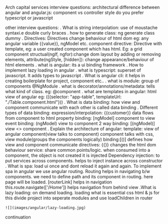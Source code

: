 Arch capital services interview questions:
architectural difference between angular and angular.js: component vs controller style
do you prefer typescript or javascript

other interview questions:
. What is string interpolation: use of moustache syntaxi.e double curly braces
. how to generate class: ng generate class dummy
. Directives: Directives change behaviour of html dom eg: any angular variable 
    {{value}}, ngModel etc.
    component directive: Directive with template, eg: a user created component 
    which has html. Eg: a grid component <grid></grid>
    structual(ngIf, ngfor):change dom layout by adding or removing elements,
    attribute(ngStyle, [hidden]): change appearance/behaviour of html elements
. what is angular: its a ui binding framework
. How to implement lazy loading in angular
. what is typescript: superset of javascript. It adds types to javascript
. What is angular cli: it helps in creating boilerplate for project, component etc..
. what is module: group of components @NgModule
. what is decorator/annotations/metadata: tells what kind of class. eg: @component
. what are templates in angular: html view of angular
    eg: (({selector: "app-table", templateUrl: "./Table.component.html"}))
. What is data binding: how view and component communicate with each other is called data binding
. Different types of data binding:
    expression/interpolation: <td>{{customer}}</td> data flows from component to html
    property binding: [ngModel] component to view
    event binding: (ngModel) view to component
    2 way binding: [(ngModel)] view <> component
. Explain the architecture of angular:
    template: view of angular
    component(view talks to component) component talks with css, view
    module(groups the components logically)
    binding:[()] defines how view and component communicate
    directives: {{}} changes the html dom behaviour
    service: share common points/logic. when consumed into a component, the object is not created it is injected
    Dependency injection: to put services across components. helps to inject instance across constructor
. What is spa: load ui once and dont reload it again and again. To implement spa in angular we use angular routing. Routing helps in navigating b/w components. we need to define path and its component in routing.
    <router-outlet></router-outlet> here page will be loaded.
    [routerLink] helps in navigation
    this.route.navigate(['/Home']) helps navigation from behind view
.What is lazy loading: on demand loading. loading what is essential css html & js
    for this divide project into seperate modules and use loadChildren in router

    ![](images/angular/lazy-loading.jpg)
    
continuation